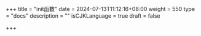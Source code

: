 +++
title = "init函数"
date = 2024-07-13T11:12:16+08:00
weight = 550
type = "docs"
description = ""
isCJKLanguage = true
draft = false

+++

